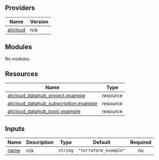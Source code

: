 <!-- BEGIN_TF_DOCS -->
## Providers

| Name | Version |
|------|---------|
| <a name="provider_alicloud"></a> [alicloud](#provider\_alicloud) | n/a |

## Modules

No modules.

## Resources

| Name | Type |
|------|------|
| [alicloud_datahub_project.example](https://registry.terraform.io/providers/aliyun/alicloud/latest/docs/resources/datahub_project) | resource |
| [alicloud_datahub_subscription.example](https://registry.terraform.io/providers/aliyun/alicloud/latest/docs/resources/datahub_subscription) | resource |
| [alicloud_datahub_topic.example](https://registry.terraform.io/providers/aliyun/alicloud/latest/docs/resources/datahub_topic) | resource |

## Inputs

| Name | Description | Type | Default | Required |
|------|-------------|------|---------|:--------:|
| <a name="input_name"></a> [name](#input\_name) | n/a | `string` | `"terraform_example"` | no |
<!-- END_TF_DOCS -->